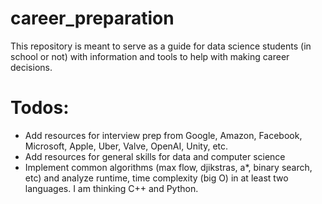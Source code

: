 # career_preparation

This repository is meant to serve as a guide for data science students (in school or not) with information and tools to help with making career decisions.

# Todos:
  - Add resources for interview prep from Google, Amazon, Facebook, Microsoft, Apple, Uber, Valve, OpenAI, Unity, etc.
  - Add resources for general skills for data and computer science
  - Implement common algorithms (max flow, djikstras, a*, binary search, etc) and analyze runtime, time complexity (big O) in at least two languages. I am thinking C++ and Python.

